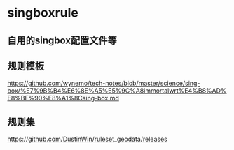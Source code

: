 # singboxrule

## 自用的singbox配置文件等
## 规则模板
https://github.com/wynemo/tech-notes/blob/master/science/sing-box/%E7%9B%B4%E6%8E%A5%E5%9C%A8immortalwrt%E4%B8%AD%E8%BF%90%E8%A1%8Csing-box.md
## 规则集
https://github.com/DustinWin/ruleset_geodata/releases